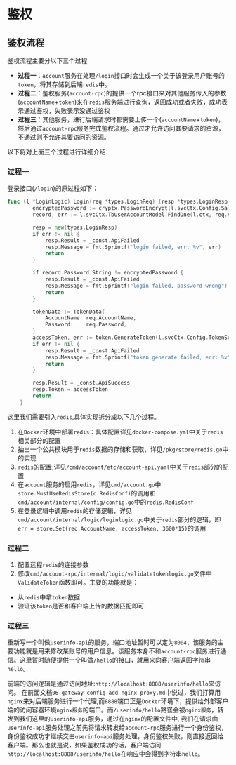 # 鉴权
## 鉴权流程
鉴权流程主要分以下三个过程
* **过程一**：`account`服务在处理`/login`接口时会生成一个关于该登录用户账号的`token`，将其存储到后端`redis`中。
* **过程二**：鉴权服务(`account-rpc`)的提供一个rpc接口来对其他服务传入的参数(`accountName`+`token`)来在`redis`服务端进行查询，返回成功或者失败，成功表示通过鉴权，失败表示没通过鉴权
* **过程三**：其他服务，进行后端请求时都需要上传一个(`accountName`+`token`)，然后通过`account-rpc`服务完成鉴权流程。通过才允许访问其要请求的资源，不通过则不允许其要访问的资源。

以下将对上面三个过程进行详细介绍

### 过程一
登录接口(`/login`)的原过程如下：
```go
func (l *LoginLogic) Login(req *types.LoginReq) (resp *types.LoginResp, err error) {
        encryptedPassword := cryptx.PasswordEncrypt(l.svcCtx.Config.Salt, req.Password)
        record, err := l.svcCtx.TbUserAccountModel.FindOne(l.ctx, req.AccountName)

        resp = new(types.LoginResp)
        if err != nil {
            resp.Result = _const.ApiFailed
            resp.Message = fmt.Sprintf("login failed, err: %v", err)
            return
        }

        if record.Password.String != encryptedPassword {
            resp.Result = _const.ApiFailed
            resp.Message = fmt.Sprintf("login failed, password wrong")
            return
        }

        tokenData := TokenData{
            AccountName: req.AccountName,
            Password:    req.Password,
        }
        accessToken, err := token.GenerateToken(l.svcCtx.Config.TokenSecretKey, tokenData, TokenExpireTime)
        if err != nil {
            resp.Result = _const.ApiFailed
            resp.Message = fmt.Sprintf("token generate failed, err: %v", err)
            return
        }

        resp.Result = _const.ApiSuccess
        resp.Token = accessToken
        return
    }    
```

这里我们需要引入`redis`,具体实现拆分成以下几个过程。
1. 在`Docker`环境中部署`redis`：具体配置详见`docker-compose.yml`中关于`redis`相关部分的配置
2. 抽出一个公共模块用于`redis`数据的存储和获取，详见`/pkg/store/redis.go`中的实现
3. `redis`的配置,详见`/cmd/account/etc/account-api.yaml`中关于`redis`部分的配置 
4. 在`account`服务的启用`redis`，详见`cmd/account.go`中`store.MustUseRedisStore(c.RedisConf)`的调用和`cmd/account/internal/config/config.go`中的`redis.RedisConf`
5. 在登录逻辑中调用`redis`的存储逻辑，详见`cmd/account/internal/logic/loginlogic.go`中关于`redis`部分的逻辑，即` err = store.Set(req.AccountName, accessToken, 3600*15)`的调用

### 过程二
1. 配置远程`redis`的连接参数
2. 修改`cmd/account-rpc/internal/logic/validatetokenlogic.go`文件中`ValidateToken`函数即可。主要的功能就是：
* 从`redis`中拿`token`数据
* 验证该`token`是否和客户端上传的数据匹配即可

### 过程三
重新写一个叫做`userinfo-api`的服务，端口地址暂时可以定为`8004`，该服务的主要功能就是用来修改某账号的用户信息。该服务本身不和`account-rpc`服务进行通信。这里暂时随便提供一个叫做`/hello`的接口，就用来向客户端返回字符串`hello`。

前端的访问逻辑是通过访问地址:`http://localhost:8888/userinfo/hello`来访问。
在前面文档`06-gateway-config-add-nginx-proxy.md`中说过，我们打算用`nginx`来对后端服务进行一个代理,而`8888`端口正是`Docker`环境下，提供给外部客户端的访问容器环境`nginx服务`的端口。而`/userinfo/hello`路径会被`nginx服务`，转发到我们这里的`userinfo-api`服务，通过在`nginx`的配置文件中, 我们在请求由`userinfo-api`服务处理之前先将请求转发给`account-rpc`服务进行一个身份鉴权，身份鉴权成功才继续交由`userinfo-api`服务处理，身份鉴权失败，则直接返回给客户端。那么也就是说，如果鉴权成功的话，客户端访问`http://localhost:8888/userinfo/hello`在响应中会得到字符串`hello`。
